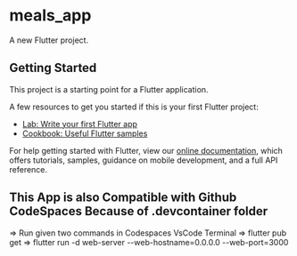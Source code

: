 # meals_app

A new Flutter project.

## Getting Started

This project is a starting point for a Flutter application.

A few resources to get you started if this is your first Flutter project:

- [Lab: Write your first Flutter app](https://flutter.dev/docs/get-started/codelab)
- [Cookbook: Useful Flutter samples](https://flutter.dev/docs/cookbook)

For help getting started with Flutter, view our
[online documentation](https://flutter.dev/docs), which offers tutorials,
samples, guidance on mobile development, and a full API reference.


## This App is also Compatible with Github CodeSpaces Because of .devcontainer folder
=> Run given two commands in Codespaces VsCode Terminal
=> flutter pub get
=> flutter run -d web-server --web-hostname=0.0.0.0 --web-port=3000